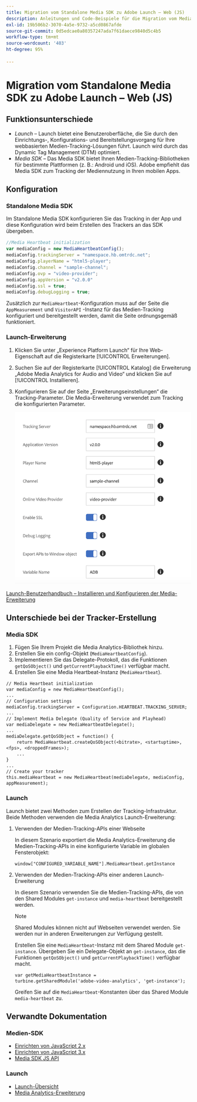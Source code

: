 ```yaml
---
title: Migration vom Standalone Media SDK zu Adobe Launch – Web (JS)
description: Anleitungen und Code-Beispiele für die Migration vom Media SDK zu Launch
exl-id: 19b506b2-3070-4a5e-9732-a5cd0867afde
source-git-commit: 0d5edcae0a80357247ada7f61daece9840d5c4b5
workflow-type: tm+mt
source-wordcount: '403'
ht-degree: 95%

---
```


# Migration vom Standalone Media SDK zu Adobe Launch – Web (JS)

## Funktionsunterschiede

* *Launch* – Launch bietet eine Benutzeroberfläche, die Sie durch den Einrichtungs-, Konfigurations- und Bereitstellungsvorgang für Ihre webbasierten Medien-Tracking-Lösungen führt. Launch wird durch das Dynamic Tag Management (DTM) optimiert.
* *Media SDK* – Das Media SDK bietet Ihnen Medien-Tracking-Bibliotheken für bestimmte Plattformen (z. B.: Android und iOS). Adobe empfiehlt das Media SDK zum Tracking der Mediennutzung in Ihren mobilen Apps.

## Konfiguration

### Standalone Media SDK

Im Standalone Media SDK konfigurieren Sie das Tracking in der App und diese Konfiguration wird beim Erstellen des Trackers an das SDK übergeben.

```javascript
//Media Heartbeat initialization
var mediaConfig = new MediaHeartbeatConfig();
mediaConfig.trackingServer = "namespace.hb.omtrdc.net";
mediaConfig.playerName = "html5-player";
mediaConfig.channel = "sample-channel";
mediaConfig.ovp = "video-provider";
mediaConfig.appVersion = "v2.0.0"
mediaConfig.ssl = true;
mediaConfig.debugLogging = true;
```

Zusätzlich zur `MediaHeartbeat`-Konfiguration muss auf der Seite die `AppMeasurement` und `VisitorAPI` -Instanz für das Medien-Tracking konfiguriert und bereitgestellt werden, damit die Seite ordnungsgemäß funktioniert.

### Launch-Erweiterung

1. Klicken Sie unter „Experience Platform Launch“ für Ihre Web-Eigenschaft auf die Registerkarte [!UICONTROL Erweiterungen].
1. Suchen Sie auf der Registerkarte [!UICONTROL Katalog] die Erweiterung „Adobe Media Analytics for Audio and Video“ und klicken Sie auf [!UICONTROL Installieren].
1. Konfigurieren Sie auf der Seite „Erweiterungseinstellungen“ die Tracking-Parameter. Die Media-Erweiterung verwendet zum Tracking die konfigurierten Parameter.

   ![](assets/launch_config_js.png)

[Launch-Benutzerhandbuch – Installieren und Konfigurieren der Media-Erweiterung](https://experienceleague.adobe.com/docs/launch/using/extensions-ref/adobe-extension/media-analytics-extension/overview.html#install-and-configure-the-ma-extension)

## Unterschiede bei der Tracker-Erstellung

### Media SDK

1. Fügen Sie Ihrem Projekt die Media Analytics-Bibliothek hinzu.
1. Erstellen Sie ein config-Objekt (`MediaHeartbeatConfig`).
1. Implementieren Sie das Delegate-Protokoll, das die Funktionen `getQoSObject()` und `getCurrentPlaybackTime()` verfügbar macht.
1. Erstellen Sie eine Media Heartbeat-Instanz (`MediaHeartbeat`).

```
// Media Heartbeat initialization
var mediaConfig = new MediaHeartbeatConfig();
...
// Configuration settings
mediaConfig.trackingServer = Configuration.HEARTBEAT.TRACKING_SERVER;
...
// Implement Media Delegate (Quality of Service and Playhead)
var mediaDelegate = new MediaHeartbeatDelegate();
...
mediaDelegate.getQoSObject = function() {
    return MediaHeartbeat.createQoSObject(<bitrate>, <startuptime>, <fps>, <droppedFrames>);
    ...
}
...
// Create your tracker
this.mediaHeartbeat = new MediaHeartbeat(mediaDelegate, mediaConfig, appMeasurement);
```

<!--  Dead Link - from 2019 - can't locate where this should go
[Media SDK - Tracker Creation](https://experienceleague.adobe.com/docs/media-analytics/using/sdk-implement/cookbook/sdk-vs-launch-qoe.html) -->

### Launch

Launch bietet zwei Methoden zum Erstellen der Tracking-Infrastruktur. Beide Methoden verwenden die Media Analytics Launch-Erweiterung:

1. Verwenden der Medien-Tracking-APIs einer Webseite

   In diesem Szenario exportiert die Media Analytics-Erweiterung die Medien-Tracking-APIs in eine konfigurierte Variable im globalen Fensterobjekt:

   ```
   window["CONFIGURED_VARIABLE_NAME"].MediaHeartbeat.getInstance
   ```

1. Verwenden der Medien-Tracking-APIs einer anderen Launch-Erweiterung

   In diesem Szenario verwenden Sie die Medien-Tracking-APIs, die von den Shared Modules `get-instance` und `media-heartbeat` bereitgestellt werden.

   >[!NOTE]
   >
   >Shared Modules können nicht auf Webseiten verwendet werden. Sie werden nur in anderen Erweiterungen zur Verfügung gestellt.

   Erstellen Sie eine `MediaHeartbeat`-Instanz mit dem Shared Module `get-instance`.
Übergeben Sie ein Delegate-Objekt an `get-instance`, das die Funktionen `getQoSObject()` und `getCurrentPlaybackTime()` verfügbar macht.

   ```
   var getMediaHeartbeatInstance =
   turbine.getSharedModule('adobe-video-analytics', 'get-instance');
   ```

   Greifen Sie auf die `MediaHeartbeat`-Konstanten über das Shared Module `media-heartbeat` zu.

## Verwandte Dokumentation

### Medien-SDK

* [Einrichten von JavaScript 2.x](/help/sdk-implement/setup/setup-javascript/set-up-js-2.md)
* [Einrichten von JavaScript 3.x](/help/sdk-implement/setup/setup-javascript/set-up-js-3.md)
* [Media SDK JS API](https://adobe-marketing-cloud.github.io/media-sdks/reference/javascript/MediaHeartbeat.html)

### Launch

* [Launch-Übersicht](https://docs.adobe.com/content/help/de-DE/experience-cloud/user-guides/home.translate.html)
* [Media Analytics-Erweiterung](https://experienceleague.adobe.com/docs/launch/using/extensions-ref/adobe-extension/media-analytics-extension/overview.html)
